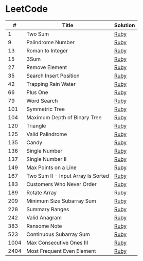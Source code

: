 # LeetCode

| # | Title | Solution |
|---| ----- | -------- |
|    1 | Two Sum                            | [Ruby](./ruby_solutions/1_two_sum.rb) |
|    9 | Palindrome Number                  | [Ruby](./ruby_solutions/9_palindrome_number.rb) |
|   13 | Roman to Integer                   | [Ruby](./ruby_solutions/13_roman_to_integer.rb) |
|   15 | 3Sum                               | [Ruby](./ruby_solutions/15_3sum.rb) |
|   27 | Remove Element                     | [Ruby](./ruby_solutions/27_remove_element.rb) |
|   35 | Search Insert Position             | [Ruby](./ruby_solutions/35_search_insert_position.rb) |
|   42 | Trapping Rain Water                | [Ruby](./ruby_solutions/42_trapping_rain_water.rb) |
|   66 | Plus One                           | [Ruby](./ruby_solutions/66_plus_one.rb) |
|   79 | Word Search                        | [Ruby](./ruby_solutions/79_word_search.rb) |
|  101 | Symmetric Tree                     | [Ruby](./ruby_solutions/101_symmetric_tree.rb) |
|  104 | Maximum Depth of Binary Tree       | [Ruby](./ruby_solutions/104_maximum_depth_of_binary_tree.rb) |
|  120 | Triangle                           | [Ruby](./ruby_solutions/120_triangle.rb) |
|  125 | Valid Palindrome                   | [Ruby](./ruby_solutions/125_valid_palindrome.rb) |
|  135 | Candy                              | [Ruby](./ruby_solutions/135_candy.rb) |
|  136 | Single Number                      | [Ruby](./ruby_solutions/136_single_number.rb) |
|  137 | Single Number II                   | [Ruby](./ruby_solutions/137_single_number_ii.rb) |
|  149 | Max Points on a Line               | [Ruby](./ruby_solutions/149_max_points_on_a_line.rb) |
|  167 | Two Sum II - Input Array Is Sorted | [Ruby](./ruby_solutions/167_two_sum_ii.rb) |
|  183 | Customers Who Never Order          | [Ruby](./ruby_solutions/183_customers_who_never_order.rb) |
|  189 | Rotate Array                       | [Ruby](./ruby_solutions/189_rotate_array.rb) |
|  209 | Minimum Size Subarray Sum          | [Ruby](./ruby_solutions/209_minimum_size_subarray_sum.rb) |
|  228 | Summary Ranges                     | [Ruby](./ruby_solutions/228_summary_ranges.rb) |
|  242 | Valid Anagram                      | [Ruby](./ruby_solutions/242_valid_anagram.rb) |
|  383 | Ransome Note                       | [Ruby](./ruby_solutions/383_ransom_note.rb) |
|  523 | Continuous Subarray Sum            | [Ruby](./ruby_solutions/523_continuous_subarray_sum.rb) |
| 1004 | Max Consecutive Ones III           | [Ruby](./ruby_solutions/1004_max_consecutive_ones_iii.rb) |
| 2404 | Most Frequent Even Element         | [Ruby](./ruby_solutions/2404_most_frequent_even_element.rb) |